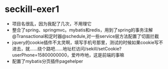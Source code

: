 # seckill-exer1

- 项目名很乱，因为我配了几次，不用理它
- 整合了spring、springmvc。mybatis和redis，用到了spring的事务注解@Transactional和定时器@schedule,对一些service层方法配置了切面拦截
- jquery的cookie插件不太灵啊，填写手机号那里，测试的时候如果cookie写不进去，就……绕个路吧……地址栏访问/sekill/setCookie?userPhone=15800000000，爱咋咋地，这是前端的事嘛
- 配置了mybatis分页插件pagehelper


